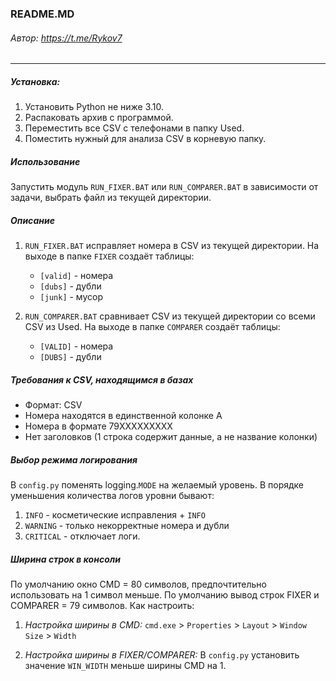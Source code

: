 ### README.MD
###### Автор: https://t.me/Rykov7
***

##### Установка:
1. Установить Python не ниже 3.10.
2. Распаковать архив с программой.
3. Переместить все CSV с телефонами в папку Used.
4. Поместить нужный для анализа CSV в корневую папку.

##### Использование
Запустить модуль `RUN_FIXER.BAT` или `RUN_COMPARER.BAT` в зависимости от задачи, выбрать файл из текущей директории.

##### Описание
1. `RUN_FIXER.BAT` исправляет номера в CSV из текущей директории. На выходе в папке `FIXER` создаёт таблицы:
   * `[valid]` - номера 
   * `[dubs]` - дубли
   * `[junk]` - мусор

2. `RUN_COMPARER.BAT` сравнивает CSV из текущей директории со всеми CSV из Used. На выходе в папке `COMPARER` создаёт таблицы:
   * `[VALID]` - номера
   * `[DUBS]` - дубли

##### Требования к CSV, находящимся в базах
* Формат: CSV
* Номера находятся в единственной колонке А
* Номера в формате 79XXXXXXXXX
* Нет заголовков (1 строка содержит данные, а не название колонки)


##### Выбор режима логирования
В `config.py` поменять logging.`MODE` на желаемый уровень.
В порядке уменьшения количества логов уровни бывают:
1. `INFO` - косметические исправления + `INFO`
2. `WARNING` - только некорректные номера и дубли
3. `CRITICAL` - отключает логи.

##### Ширина строк в консоли
По умолчанию окно CMD = 80 символов, предпочтительно использовать на 1 символ меньше.
По умолчанию вывод строк FIXER и COMPARER = 79 символов. Как настроить:

1. _Настройка ширины в CMD:_
`сmd.exe` > `Properties` > `Layout` > `Window Size` > `Width`

2. _Настройка ширины в FIXER/COMPARER:_
В `config.py` установить значение `WIN_WIDTH` меньше ширины CMD на 1.
